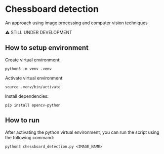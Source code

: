 # Chessboard detection
An approach using image processing and computer vision techniques

:warning: STILL UNDER DEVELOPMENT

## How to setup environment

Create virtual environment:
```
python3 -m venv .venv
```

Activate virtual environment:
```
source .venv/bin/activate
```

Install dependencies:
```
pip install opencv-python
```

## How to run

After activating the python virtual environment, you can run the script using the following command:
```
python3 chessboard_detection.py <IMAGE_NAME>
```